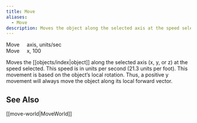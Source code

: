 ```yaml
---
title: Move
aliases:
  - Move
description: Moves the object along the selected axis at the speed selected.
---
```

Move &nbsp; &nbsp; axis, units/sec  
Move &nbsp; &nbsp; x, 100  

Moves the [[objects/index|object]] along the selected axis (x, y, or z) at the speed selected. This speed is in units per second (21.3 units per foot). This movement is based on the object’s local rotation. Thus, a positive y movement will always move the object along its local forward vector.

## See Also
[[move-world|MoveWorld]]  
